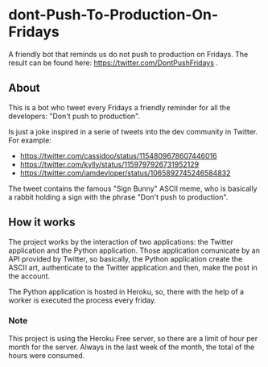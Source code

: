# dont-Push-To-Production-On-Fridays
A friendly bot that reminds us do not push to production on Fridays. The result can be found here: https://twitter.com/DontPushFridays .

## About
This is a bot who tweet every Fridays a friendly reminder for all the developers: "Don't  push to production". 

Is just a joke inspired in a serie of tweets into the dev community in Twitter. For example:
* https://twitter.com/cassidoo/status/1154809678607446016
* https://twitter.com/kvlly/status/1159797926731952129
* https://twitter.com/iamdevloper/status/1065892745246584832

The tweet contains the famous "Sign Bunny" ASCII meme, who is basically a rabbit holding a sign with the phrase "Don't push to production". 


## How it works
The project works by the interaction of two applications: the Twitter application and the Python application. Those application comunicate by an API provided by Twitter, so basically, the Python application create the ASCII art, authenticate to the Twitter application and then, make the post in the account. 

The Python application is hosted in Heroku, so, there with the help of a worker is executed the process every friday.

### Note
This project is using the Heroku Free server, so there are a limit of hour per month for the server. Always in the last week of the month, the total of the hours were consumed.